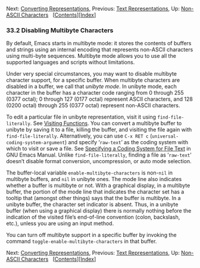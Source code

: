 <!-- This is the GNU Emacs Lisp Reference Manual
corresponding to Emacs version 27.2.

Copyright (C) 1990-1996, 1998-2021 Free Software Foundation,
Inc.

Permission is granted to copy, distribute and/or modify this document
under the terms of the GNU Free Documentation License, Version 1.3 or
any later version published by the Free Software Foundation; with the
Invariant Sections being "GNU General Public License," with the
Front-Cover Texts being "A GNU Manual," and with the Back-Cover
Texts as in (a) below.  A copy of the license is included in the
section entitled "GNU Free Documentation License."

(a) The FSF's Back-Cover Text is: "You have the freedom to copy and
modify this GNU manual.  Buying copies from the FSF supports it in
developing GNU and promoting software freedom." -->

<!-- Created by GNU Texinfo 6.7, http://www.gnu.org/software/texinfo/ -->

Next: [Converting Representations](Converting-Representations.html), Previous: [Text Representations](Text-Representations.html), Up: [Non-ASCII Characters](Non_002dASCII-Characters.html)   \[[Contents](index.html#SEC_Contents "Table of contents")]\[[Index](Index.html "Index")]

### 33.2 Disabling Multibyte Characters

By default, Emacs starts in multibyte mode: it stores the contents of buffers and strings using an internal encoding that represents non-ASCII characters using multi-byte sequences. Multibyte mode allows you to use all the supported languages and scripts without limitations.

Under very special circumstances, you may want to disable multibyte character support, for a specific buffer. When multibyte characters are disabled in a buffer, we call that *unibyte mode*. In unibyte mode, each character in the buffer has a character code ranging from 0 through 255 (0377 octal); 0 through 127 (0177 octal) represent ASCII characters, and 128 (0200 octal) through 255 (0377 octal) represent non-ASCII characters.

To edit a particular file in unibyte representation, visit it using `find-file-literally`. See [Visiting Functions](Visiting-Functions.html). You can convert a multibyte buffer to unibyte by saving it to a file, killing the buffer, and visiting the file again with `find-file-literally`. Alternatively, you can use `C-x RET c` (`universal-coding-system-argument`) and specify ‘`raw-text`’ as the coding system with which to visit or save a file. See [Specifying a Coding System for File Text](https://www.gnu.org/software/emacs/manual/html_node/emacs/Text-Coding.html#Text-Coding) in GNU Emacs Manual. Unlike `find-file-literally`, finding a file as ‘`raw-text`’ doesn’t disable format conversion, uncompression, or auto mode selection.

The buffer-local variable `enable-multibyte-characters` is non-`nil` in multibyte buffers, and `nil` in unibyte ones. The mode line also indicates whether a buffer is multibyte or not. With a graphical display, in a multibyte buffer, the portion of the mode line that indicates the character set has a tooltip that (amongst other things) says that the buffer is multibyte. In a unibyte buffer, the character set indicator is absent. Thus, in a unibyte buffer (when using a graphical display) there is normally nothing before the indication of the visited file’s end-of-line convention (colon, backslash, etc.), unless you are using an input method.

You can turn off multibyte support in a specific buffer by invoking the command `toggle-enable-multibyte-characters` in that buffer.

Next: [Converting Representations](Converting-Representations.html), Previous: [Text Representations](Text-Representations.html), Up: [Non-ASCII Characters](Non_002dASCII-Characters.html)   \[[Contents](index.html#SEC_Contents "Table of contents")]\[[Index](Index.html "Index")]
